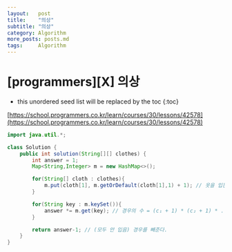 ```yaml
---
layout:   post
title:    "의상"
subtitle: "의상"
category: Algorithm
more_posts: posts.md
tags:     Algorithm
---
```

# [programmers][X] 의상

<!--more-->
<!-- Table of contents -->
* this unordered seed list will be replaced by the toc
{:toc}

[https://school.programmers.co.kr/learn/courses/30/lessons/42578](https://school.programmers.co.kr/learn/courses/30/lessons/42578)

```java
import java.util.*;

class Solution {
    public int solution(String[][] clothes) {
        int answer = 1;
        Map<String,Integer> m = new HashMap<>();

        for(String[] cloth : clothes){
            m.put(cloth[1], m.getOrDefault(cloth[1],1) + 1); // 옷을 입는 경우의 수(의상 개수) , 안 입는 경우의 수(1) 그래서 +1 을 해준다.
        }

        for(String key : m.keySet()){
            answer *= m.get(key); // 경우의 수 = (c₁ + 1) * (c₂ + 1) * ... * (cₙ + 1) - 1
        }

        return answer-1; // (모두 안 입음) 경우를 빼준다.
    }
}
```
